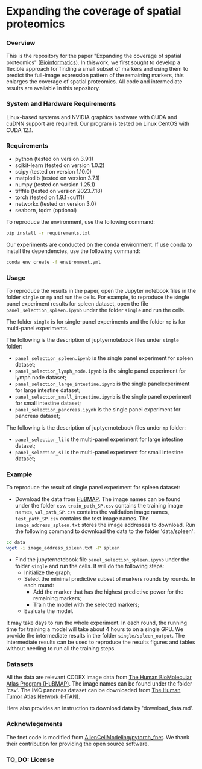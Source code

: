 # Expanding the coverage of spatial proteomics 

### Overview
This is the repository for the paper "Expanding the coverage of spatial proteomics"
([Bioinformatics](https://academic.oup.com/bioinformatics/article/40/2/btae062/7600423)). In thiswork, we first sought to develop a flexible approach for finding a small subset of markers and using them to predict the full-image expression pattern of the remaining markers, this enlarges the coverage of spatial proteomics. All code and intermediate results are available in this repository.

### System and Hardware Requirements
Linux-based systems and NVIDIA graphics hardware with CUDA and cuDNN support are required. Our program is tested on Linux CentOS with CUDA 12.1.

### Requirements
- python (tested on version 3.9.1)
- scikit-learn (tested on version 1.0.2)
- scipy (tested on version 1.10.0)
- matplotlib (tested on version 3.7.1) 
- numpy (tested on version 1.25.1) 
- tifffile (tested on version 2023.7.18) 
- torch (tested on 1.9.1+cu111)
- networkx (tested on version 3.0) 
- seaborn, tqdm (optional)

To reproduce the environment, use the following command:
```bash
pip install -r requirements.txt
```

Our experiments are conducted on the conda environment. If use conda to install the dependencies, use the following command:
```bash
conda env create -f environment.yml
```


### Usage
To reproduce the results in the paper, open the Jupyter notebook files in the folder `single` or `mp` and run the cells. For example, to reproduce the single panel experiment results for spleen dataset, open the file `panel_selection_spleen.ipynb` under the folder `single` and run the cells.

The folder `single` is for single-panel experiments and the folder `mp` is for multi-panel experiments. 

The following is the description of juptyernotebook files under `single` folder:
- `panel_selection_spleen.ipynb` is the single panel experiment for spleen dataset;
- `panel_selection_lymph_node.ipynb` is the single panel experiment for lymph node dataset;
- `panel_selection_large_intestine.ipynb` is the single panelexperiment for large intestine dataset;
- `panel_selection_small_intestine.ipynb` is the single panel experiment for small intestine dataset;
- `panel_selection_pancreas.ipynb` is the single panel experiment for pancreas dataset;

The following is the description of juptyernotebook files under `mp` folder:
- `panel_selection_li` is the multi-panel experiment for large intestine dataset;
- `panel_selection_si` is the multi-panel experiment for small intestine dataset;

### Example
To reproduce the result of single panel experiment for spleen dataset:
- Download the data from [HuBMAP](https://portal.hubmapconsortium.org/). The image names can be found under the folder `csv`. `train_path_SP.csv` contains the training image names, `val_path_SP.csv` contains the validation image names, `test_path_SP.csv` contains the test image names. The `image_address_spleen.txt` stores the image addresses to download. Run the following command to download the data to the folder 'data/spleen':
```bash
cd data
wget -i image_address_spleen.txt -P spleen
```


- Find the jupyternotebook file `panel_selection_spleen.ipynb` under the folder `single` and run the cells. It will do the following steps:
  - Initialize the graph;
  - Select the minimal predictive subset of markers rounds by rounds. In each round: 
    - Add the marker that has the highest predictive power for the remaining markers;
    - Train the model with the selected markers;
  - Evaluate the model.

It may take days to run the whole experiment. In each round, the running time for training a model will take about 4 hours to on a single GPU. We provide the intermediate results in the folder `single/spleen_output`. The intermediate results can be used to reproduce the results figures and tables without needing to run all the training steps.



### Datasets
All the data are relevant CODEX image data from [The Human BioMolecular Atlas Program (HuBMAP)](https://portal.hubmapconsortium.org/). The image names can be found under the folder 'csv'. The IMC pancreas dataset can be downloaded from [The Human Tumor Atlas Network (HTAN)](https://humantumoratlas.org/explore?selectedFilters=%5B%7B%22value%22%3A%22IMC%22%2C%22group%22%3A%22assayName%22%2C%22count%22%3A79%2C%22isSelected%22%3Afalse%7D%5D&tab=file).

Here also provides an instruction to download data by 'download_data.md'.


### Acknowlegements
The fnet code is modified from [AllenCellModeling/pytorch_fnet](https://github.com/AllenCellModeling/pytorch_fnet). We thank their contribution for providing the open source software.

### TO_DO: License 
